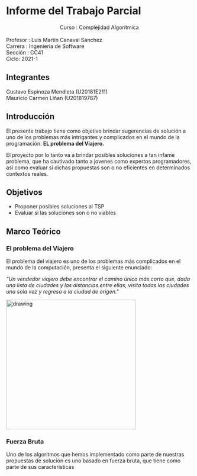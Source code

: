 # Informe del Trabajo Parcial
<center>Curso : Complejidad Algorítmica</center> <br>
Profesor : Luis Martín Canaval Sánchez <br>
Carrera : Ingeniería de Software <br>
Sección : CC41 <br>
Ciclo: 2021-1


## Integrantes
Gustavo Espinoza Mendieta (U20181E211) <br>
Mauricio Carmen Liñan (U201819787) 

## Introducción

El presente trabajo tiene como objetivo brindar sugerencias de solución a uno de los problemas más intrigantes y complicados en el mundo de la programación: <b>EL problema del Viajero.</b>
<br>

El proyecto por lo tanto va a brindar posibles soluciones a tan infame problema, que ha cautivado tanto a jovenes como expertos programadores, así como evaluar si dichas propuestas son o no eficientes en determinados contextos reales.

## Objetivos

- Proponer posibles soluciones al TSP
- Evaluar si las soluciones son o no viables

## Marco Teórico

### El problema del Viajero

El problema del viajero es uno de los problemas más complicados en el mundo de la computación, presenta el siguiente enunciado:  

<i>"Un vendedor viajero debe encontrar el camino único más corto que, dada una lista de ciudades y las distancias entre ellas, visita todas las ciudades una sola vez y regresa a la ciudad de origen."</i>

<img src="http://images.rapgenius.com/0e1ca854cbc30f33abc46108f2ba38f2.640x640x42.gif" alt="drawing" width="350"/>

### Fuerza Bruta
Uno de los algoritmos que hemos implementado como parte de nuestras propuestas de solución es uno basado en fuerza bruta, que tiene como parte de sus caracteristicas 
